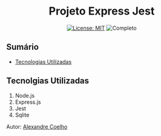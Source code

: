 <h1 align="center"> Projeto Express Jest </h1>

<div align="center">

<a href="https://github.com/coelhoalexandre/projeto-express-jest/blob/main/LICENSE" target="_blank"><img src="https://img.shields.io/badge/License-MIT-yellow.svg" alt="License: MIT"></a> <img src="https://img.shields.io/badge/Completo-lightgreen.svg" alt="Completo">

</div>

## Sumário
- [Tecnologias Utilizadas](#tecnolgias-utilizadas)

## Tecnolgias Utilizadas

1. Node.js
2. Express.js
3. Jest
4. Sqlite

Autor: [Alexandre Coelho](https://github.com/coelhoalexandre)

